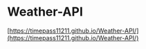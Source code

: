 # Weather-API

[https://timepass11211.github.io/Weather-API/](https://timepass11211.github.io/Weather-API/)
